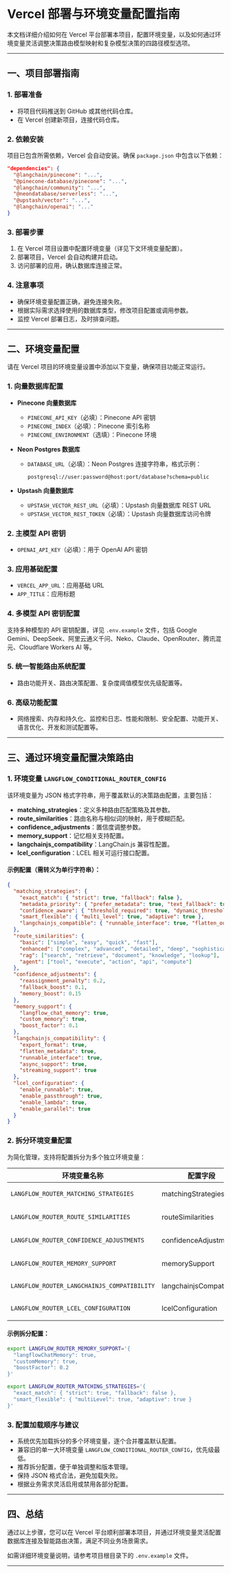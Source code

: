 # Vercel 部署与环境变量配置指南

本文档详细介绍如何在 Vercel 平台部署本项目，配置环境变量，以及如何通过环境变量灵活调整决策路由模型映射和复杂模型决策的四路径模型选项。

---

## 一、项目部署指南

### 1. 部署准备

- 将项目代码推送到 GitHub 或其他代码仓库。
- 在 Vercel 创建新项目，连接代码仓库。

### 2. 依赖安装

项目已包含所需依赖，Vercel 会自动安装。确保 `package.json` 中包含以下依赖：

```json
"dependencies": {
  "@langchain/pinecone": "...",
  "@pinecone-database/pinecone": "...",
  "@langchain/community": "...",
  "@neondatabase/serverless": "...",
  "@upstash/vector": "...",
  "@langchain/openai": "..."
}
```

### 3. 部署步骤

1. 在 Vercel 项目设置中配置环境变量（详见下文环境变量配置）。
2. 部署项目，Vercel 会自动构建并启动。
3. 访问部署的应用，确认数据库连接正常。

### 4. 注意事项

- 确保环境变量配置正确，避免连接失败。
- 根据实际需求选择使用的数据库类型，修改项目配置或调用参数。
- 监控 Vercel 部署日志，及时排查问题。

---

## 二、环境变量配置

请在 Vercel 项目的环境变量设置中添加以下变量，确保项目功能正常运行。

### 1. 向量数据库配置

- **Pinecone 向量数据库**

  - `PINECONE_API_KEY`（必填）：Pinecone API 密钥
  - `PINECONE_INDEX`（必填）：Pinecone 索引名称
  - `PINECONE_ENVIRONMENT`（选填）：Pinecone 环境

- **Neon Postgres 数据库**

  - `DATABASE_URL`（必填）：Neon Postgres 连接字符串，格式示例：

    ```
    postgresql://user:password@host:port/database?schema=public
    ```

- **Upstash 向量数据库**

  - `UPSTASH_VECTOR_REST_URL`（必填）：Upstash 向量数据库 REST URL
  - `UPSTASH_VECTOR_REST_TOKEN`（必填）：Upstash 向量数据库访问令牌

### 2. 主模型 API 密钥

- `OPENAI_API_KEY`（必填）：用于 OpenAI API 密钥

### 3. 应用基础配置

- `VERCEL_APP_URL`：应用基础 URL
- `APP_TITLE`：应用标题

### 4. 多模型 API 密钥配置

支持多种模型的 API 密钥配置，详见 `.env.example` 文件，包括 Google Gemini、DeepSeek、阿里云通义千问、Neko、Claude、OpenRouter、腾讯混元、Cloudflare Workers AI 等。

### 5. 统一智能路由系统配置

- 路由功能开关、路由决策配置、复杂度阈值模型优先级配置等。

### 6. 高级功能配置

- 网络搜索、内存和持久化、监控和日志、性能和限制、安全配置、功能开关、语言优化、开发和测试配置等。

---

## 三、通过环境变量配置决策路由

### 1. 环境变量 `LANGFLOW_CONDITIONAL_ROUTER_CONFIG`

该环境变量为 JSON 格式字符串，用于覆盖默认的决策路由配置，主要包括：

- **matching_strategies**：定义多种路由匹配策略及其参数。
- **route_similarities**：路由名称与相似词的映射，用于模糊匹配。
- **confidence_adjustments**：置信度调整参数。
- **memory_support**：记忆相关支持配置。
- **langchainjs_compatibility**：LangChain.js 兼容性配置。
- **lcel_configuration**：LCEL 相关可运行接口配置。

#### 示例配置（需转义为单行字符串）：

```json
{
  "matching_strategies": {
    "exact_match": { "strict": true, "fallback": false },
    "metadata_priority": { "prefer_metadata": true, "text_fallback": true },
    "confidence_aware": { "threshold_required": true, "dynamic_threshold": false },
    "smart_flexible": { "multi_level": true, "adaptive": true },
    "langchainjs_compatible": { "runnable_interface": true, "flatten_output": true }
  },
  "route_similarities": {
    "basic": ["simple", "easy", "quick", "fast"],
    "enhanced": ["complex", "advanced", "detailed", "deep", "sophisticated"],
    "rag": ["search", "retrieve", "document", "knowledge", "lookup"],
    "agent": ["tool", "execute", "action", "api", "compute"]
  },
  "confidence_adjustments": {
    "reassignment_penalty": 0.2,
    "fallback_boost": 0.1,
    "memory_boost": 0.15
  },
  "memory_support": {
    "langflow_chat_memory": true,
    "custom_memory": true,
    "boost_factor": 0.1
  },
  "langchainjs_compatibility": {
    "export_format": true,
    "flatten_metadata": true,
    "runnable_interface": true,
    "async_support": true,
    "streaming_support": true
  },
  "lcel_configuration": {
    "enable_runnable": true,
    "enable_passthrough": true,
    "enable_lambda": true,
    "enable_parallel": true
  }
}
```

### 2. 拆分环境变量配置

为简化管理，支持将配置拆分为多个独立环境变量：

| 环境变量名称                              | 配置字段                  | 说明                             |
|-----------------------------------------|---------------------------|----------------------------------|
| `LANGFLOW_ROUTER_MATCHING_STRATEGIES`   | matchingStrategies        | 路由匹配策略及参数               |
| `LANGFLOW_ROUTER_ROUTE_SIMILARITIES`    | routeSimilarities         | 路由名称与相似词映射             |
| `LANGFLOW_ROUTER_CONFIDENCE_ADJUSTMENTS`| confidenceAdjustments     | 置信度调整参数                   |
| `LANGFLOW_ROUTER_MEMORY_SUPPORT`        | memorySupport             | 记忆相关支持配置                 |
| `LANGFLOW_ROUTER_LANGCHAINJS_COMPATIBILITY` | langchainjsCompatibility | LangChain.js 兼容性配置          |
| `LANGFLOW_ROUTER_LCEL_CONFIGURATION`    | lcelConfiguration        | LCEL 相关可运行接口配置          |

#### 示例拆分配置：

```bash
export LANGFLOW_ROUTER_MEMORY_SUPPORT='{
  "langflowChatMemory": true,
  "customMemory": true,
  "boostFactor": 0.2
}'

export LANGFLOW_ROUTER_MATCHING_STRATEGIES='{
  "exact_match": { "strict": true, "fallback": false },
  "smart_flexible": { "multiLevel": true, "adaptive": true }
}'
```

### 3. 配置加载顺序与建议

- 系统优先加载拆分的多个环境变量，逐个合并覆盖默认配置。
- 兼容旧的单一大环境变量 `LANGFLOW_CONDITIONAL_ROUTER_CONFIG`，优先级最低。
- 推荐拆分配置，便于单独调整和版本管理。
- 保持 JSON 格式合法，避免加载失败。
- 根据业务需求灵活启用或禁用各部分配置。

---

## 四、总结

通过以上步骤，您可以在 Vercel 平台顺利部署本项目，并通过环境变量灵活配置数据库连接及智能路由决策，满足不同业务场景需求。

如需详细环境变量说明，请参考项目根目录下的 `.env.example` 文件。

---